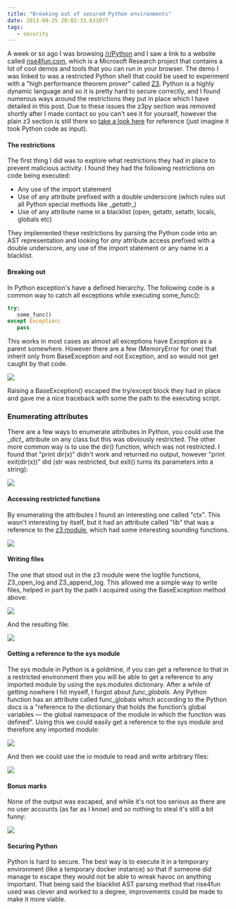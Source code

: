 ```yaml
---
title: "Breaking out of secured Python environments"
date: 2013-09-25 20:02:33.631077
tags:
   - security
---
```


A week or so ago I was browsing [/r/Python](https://reddit.com/r/python) and I saw a link to a website called [rise4fun.com](https://rise4fun.com), which is a Microsoft Research project that contains a lot of cool demos and tools that you can run in your browser. The demo I was linked to was a restricted Python shell that could be used to experiment with a "high performance theorem prover" called [Z3](https://research.microsoft.com/en-us/um/redmond/projects/z3/z3.html). Python is a highly dynamic language and so it is pretty hard to secure correctly, and I found numerous ways around the restrictions they put in place which I have detailed in this post. Due to these issues the z3py section was removed shortly after I made contact so you can't see it for yourself, however the plain z3 section is still there so [take a look here](https://rise4fun.com/Z3) for reference (just imagine it took Python code as input).


#### The restrictions
The first thing I did was to explore what restrictions they had in place to prevent malicious activity. I found they had the following restrictions on code being executed:
   
   * Any use of the import statement
   * Use of any attribute prefixed with a double underscore (which rules out all Python special methods like \__getattr__\)
   * Use of any attribute name in a blacklist (open, getattr, setattr, locals, globals etc)

They implemented these restrictions by parsing the Python code into an AST representation and looking for *any* attribute access prefixed with a double underscore, any use of the import statement or any name in a blacklist.


#### Breaking out
In Python exception's have a defined hierarchy. The following code is a common way to catch all exceptions while executing some_func():

```python
try:
   some_func()
except Exception:
   pass
```

This works in most cases as almost all exceptions have Exception as a parent somewhere. However there are a few (MemoryError for one) that inherit only from BaseException and not Exception, and so would not get caught by that code. 

![](./baseException_HSWTOI32.png)

Raising a BaseException() escaped the try/except block they had in place and gave me a nice traceback with some the path to the executing script.

### Enumerating attributes
There are a few ways to enumerate attributes in Python, you could use the \__dict__ attribute on any class but this was obviously restricted. The other more common way is to use the dir() function, which was not restricted. I found that "print dir(x)" didn't work and returned no output, however "print exit(dir(x))" did (str was restricted, but exit() turns its parameters into a string):

![](./dir_int_43L6QLZ2.png)

#### Accessing restricted functions
By enumerating the attributes I found an interesting one called "ctx". This wasn't interesting by itself, but it had an attribute called "lib" that was a reference to the [z3 module](https://research.microsoft.com/en-us/um/redmond/projects/z3/z3.html), which had some interesting sounding functions.

![](./dir_z3_api_NBPD3RZU.png)

#### Writing files
The one that stood out in the z3 module were the logfile functions, Z3_open_log and Z3_append_log. This allowed me a simple way to write files, helped in part by the path I acquired using the BaseException method above:

![](./write_file_MUUWX4FM.png)

And the resulting file:

![](./file_result_MMIDK7TX.png)

#### Getting a reference to the sys module

The sys module in Python is a goldmine, if you can get a reference to that in a restricted environment then you will be able to get a reference to any imported module by using the sys.modules dictionary. After a while of getting nowhere I hit myself, I forgot about *func_globals*. Any Python function has an attribute called func_globals which according to the Python docs is a "reference to the dictionary that holds the function’s global variables — the global namespace of the module in which the function was defined". Using this we could easily get a reference to the sys module and therefore any imported module:

![](./get_sys_reference_QX35INCR.png)

And then we could use the io module to read and write arbitrary files:

![](./read_any_file_2N4Q23D4.png)

#### Bonus marks
None of the output was escaped, and while it's not too serious as there are no user accounts (as far as I know) and so nothing to steal it's still a bit funny:

![](./stored_XSS_TD25VLLY.png)

#### Securing Python
Python is hard to secure. The best way is to execute it in a temporary environment (like a temporary docker instance) so that if someone did manage to escape they would not be able to wreak havoc on anything important. That being said the blacklist AST parsing method that rise4fun used was clever and worked to a degree, improvements could be made to make it more viable. 
    